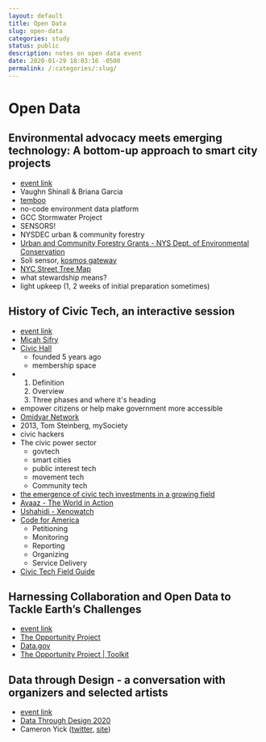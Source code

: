 ```yaml
---
layout: default
title: Open Data
slug: open-data
categories: study
status: public
description: notes on open data event
date: 2020-01-29 18:03:16 -0500
permalink: /:categories/:slug/
---
```

# Open Data

## Environmental advocacy meets emerging technology: A bottom-up approach to smart city projects       


- [event link](https://nycsodata20.sched.com/event/aOVg/environmental-advocacy-meets-emerging-technology-a-bottom-up-approach-to-smart-city-projects)
- Vaughn Shinall & Briana Garcia
- [temboo](https://temboo.com/)
- no-code environment data platform
- GCC Stormwater Project
- SENSORS!
- NYSDEC urban & community forestry
- [Urban and Community Forestry Grants - NYS Dept. of Environmental Conservation](https://www.dec.ny.gov/lands/5285.html)
- Soli sensor, [kosmos gateway](https://kosmos.temboo.com/assets/docs/pdfs/ESP32_Setup_Guide.pdf)
- [NYC Street Tree Map](https://tree-map.nycgovparks.org/)
- what stewardship means?
- light upkeep (1, 2 weeks of initial preparation sometimes)



## History of Civic Tech, an interactive session

- [event link](https://nycsodata20.sched.com/event/aOXl/history-of-civic-tech-an-interactive-session)
- [Micah Sifry](https://twitter.com/mlsif)
- [Civic Hall](https://civichall.org/)
  - founded 5 years ago
  - membership space
- 1. Definition
  2. Overview
  3. Three phases and where it's heading
- empower citizens or help make government more accessible
- [Omidyar Network](https://www.omidyar.com/)
- 2013, Tom Steinberg, mySociety
- civic hackers
- The civic power sector
  - govtech
  - smart cities
  - public interest tech
  - movement tech
  - Community tech
- [the emergence of civic tech investments in a growing field](https://knightfoundation.org/articles/emergence-civic-tech/)
- [Avaaz - The World in Action](https://secure.avaaz.org/page/en/)
- [Ushahidi - Xenowatch](https://xenowatch.ushahidi.io/views/map)
- [ Code for America](https://www.codeforamerica.org/)
  - Petitioning
  - Monitoring
  - Reporting
  - Organizing
  - Service Delivery
- [Civic Tech Field Guide](https://civictech.guide/)



## Harnessing Collaboration and Open Data to Tackle Earth’s Challenges



- [event link](https://nycsodata20.sched.com/event/aOXT/harnessing-collaboration-and-open-data-to-tackle-earths-challenges)
- [The Opportunity Project](https://opportunity.census.gov/)
- [Data.gov](https://www.data.gov/)
- [The Opportunity Project | Toolkit](https://opportunity.census.gov/toolkit/)

##  Data through Design - a conversation with organizers and selected artists         

- [event link](https://nycsodata20.sched.com/event/aOX8/data-through-design-a-conversation-with-organizers-and-selected-artists)
- [Data Through Design 2020](https://2020.datathroughdesign.com/)
- Cameron Yick ([twitter](https://twitter.com/hydrosquall?lang=en), [site](https://www.cameronyick.us/))

